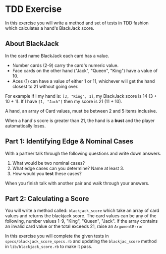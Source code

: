 # TDD Exercise

In this exercise you will write a method and set of tests in TDD fashion which calculates a hand's BlackJack score.

## About BlackJack

In the card name BlackJack each card has a value.
-  Number cards (2-9) carry the card's numeric value.
-  Face cards on the other hand ("Jack", "Queen", "King") have a value of 10.
-  Aces (1) can have a value of either 1 or 11, whichever will get the hand closest to 21 without going over.

For example if I my hand is:  `[3, "King", 1]`, my BlackJack score is 14 (3 + 10 + 1).  If I have `[1, "Jack"]` then my score is 21 (11 + 10).

A hand, an array of Card values, must be between 2 and 5 items inclusive.

When a hand's score is greater than 21, the hand is a **bust** and the player automatically loses.

## Part 1:  Identifying Edge & Nominal Cases

With a partner talk through the following questions and write down answers.

1.  What would be two nominal cases?
2.  What edge cases can you determine?  Name at least 3.
3.  How would you **test** these cases?

When you finish talk with another pair and walk through your answers.

## Part 2:  Calculating a Score

You will write a method called:  `blackjack_score` which take an array of card values and returns the blackjack score.  The card values can be any of the following, number values 1-9, "King", "Queen", "Jack".  If the array contains an invalid card value or the total exceeds 21, raise an `ArgumentError`


In this exercise you will complete the given tests in `specs/blackjack_score_specs.rb` and updating the `blackjac_score` method in `lib/blackjack_score.rb` to make it pass.
